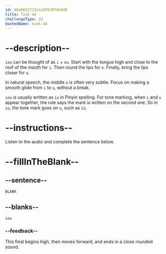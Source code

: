 ```yaml
---
id: 68a0022713e1a4763070e640
title: Task 44
challengeType: 22
dashedName: task-44
---
```


<!-- (Audio) A: iou -->

# --description--

`iou` can be thought of as `i` + `ou`. Start with the tongue high and close to the roof of the mouth for `i`. Then round the lips for `o`. Finally, bring the lips closer for `u`.

In natural speech, the middle `o` is often very subtle. Focus on making a smooth glide from `i` to `u`, without a break.

`iou` is usually written as `iu` in Pinyin spelling. For tone marking, when `i` and `u` appear together, the rule says the mark is written on the second one. So in `iu`, the tone mark goes on `u`, such as `iù`.

# --instructions--

Listen to the audio and complete the sentence below.

# --fillInTheBlank--

## --sentence--

`BLANK`

## --blanks--

`iou`

### --feedback--

This final begins high, then moves forward, and ends in a close rounded sound.
